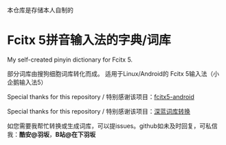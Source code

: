 
本仓库是存储本人自制的

# Fcitx 5拼音输入法的字典/词库

My self-created pinyin dictionary for Fcitx 5.

部分词库由搜狗细胞词库转化而成。
适用于Linux/Android的 Fcitx 5输入法（小企鹅输入法5）


Special thanks for this repository / 特别感谢该项目：[fcitx5-android](https://github.com/fcitx5-android/fcitx5-android)

Special thanks for this repository / 特别感谢该项目：[深蓝词库转换](https://github.com/studyzy/imewlconverter)

如您需要我帮忙转换或生成词库，可以提issues。github如未及时回复，可私信我：**酷安@羽坂**，**B站@在下羽坂**
